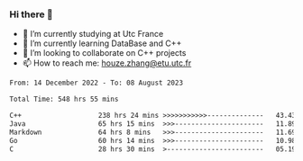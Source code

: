### Hi there 👋
- 🔭 I’m currently studying at Utc France
- 🌱 I’m currently learning DataBase and C++
- 👯 I’m looking to collaborate on C++ projects
- 📫 How to reach me: houze.zhang@etu.utc.fr

<!--START_SECTION:waka-->

```txt
From: 14 December 2022 - To: 08 August 2023

Total Time: 548 hrs 55 mins

C++                   238 hrs 24 mins >>>>>>>>>>>--------------   43.43 %
Java                  65 hrs 15 mins  >>>----------------------   11.89 %
Markdown              64 hrs 8 mins   >>>----------------------   11.69 %
Go                    60 hrs 14 mins  >>>----------------------   10.98 %
C                     28 hrs 30 mins  >------------------------   05.19 %
```

<!--END_SECTION:waka-->
